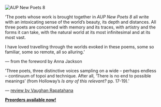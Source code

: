 <img src="{{ site.url }}/images/AUP_New_Poets_8.jpg" alt="AUP New Poets 8" class="mt4 db center"/><br>

‘The poets whose work is brought together in <i>AUP New Poets 8</i> all write with an intoxicating sense of the world’s beauty, its depth and distances. All three poets are concerned with memory and its traces, with artistry and the forms it can take, with the natural world at its most infinitesimal and at its most vast.

I have loved travelling through the worlds evoked in these poems, some so familiar, some so remote, all so alluring.’

— from the foreword by Anna Jackson

'Three poets, three distinctive voices sampling on a wide – perhaps endless – continuum of topoi and technique. After all, ‘There is no end to possible meanings’ (from Holloway’s *Is any of this relevant?* pp. 17-19).'

— <a href="http://www.flaxroots.com/flaxflower/three-poets-three-distinctive-voices">review by Vaughan Rapatahana</a>

<b><a href="https://aucklanduniversitypress.co.nz/aup-new-poets-8/">Preorders available now!</a><b><br>
